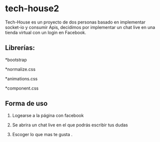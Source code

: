 # tech-house2
Tech-House es un proyecto de dos personas basado en implementar socket-io y consumir Apis, decidimos por implementar un chat live en 
una tienda virtual con un login en Facebook.

## Librerías:
 
 *bootstrap
 
 *normalize.css
 
 *animations.css
 
 *component.css
 
## Forma de uso 
 
 1. Logearse a la página con facebook
 
 2. Se abrira un chat live en el que podrás escribir tus dudas
 
 3. Escoger lo que mas te gusta .

